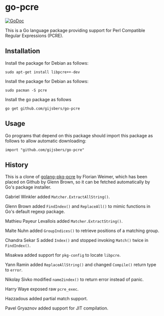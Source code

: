 # go-pcre

[![GoDoc](https://godoc.org/github.com/gijsbers/go-pcre?status.svg)](https://godoc.org/github.com/gijsbers/go-pcre)

This is a Go language package providing support for
Perl Compatible Regular Expressions (PCRE).

## Installation

Install the package for Debian as follows:

    sudo apt-get install libpcre++-dev

Install the package for Debian as follows:

    sudo pacman -S pcre

Install the go package as follows

    go get github.com/gijsbers/go-pcre

## Usage

Go programs that depend on this package should import
this package as follows to allow automatic downloading:

    import "github.com/gijsbers/go-pcre"

## History

This is a clone of
[golang-pkg-pcre](http://git.enyo.de/fw/debian/golang-pkg-pcre.git)
by Florian Weimer, which has been placed on Github by Glenn Brown,
so it can be fetched automatically by Go's package installer.

Gabriel Winkler added `Matcher.ExtractAllString()`.

Glenn Brown added `FindIndex()` and `ReplaceAll()`
to mimic functions in Go's default regexp package.

Mathieu Payeur Levallois added `Matcher.ExtractString()`.

Malte Nuhn added `GroupIndices()` to retrieve positions of a matching group.

Chandra Sekar S added `Index()` and stopped invoking `Match()` twice in `FindIndex()`.

Misakwa added support for `pkg-config` to locate `libpcre`.

Yann Ramin added `ReplaceAllString()` and changed `Compile()` return type to `error`.

Nikolay Sivko modified `name2index()` to return error instead of panic.

Harry Waye exposed raw `pcre_exec`.

Hazzadous added partial match support.

Pavel Gryaznov added support for JIT compilation.
